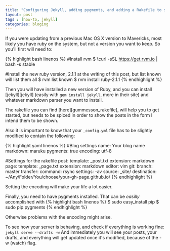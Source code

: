 ```yaml
---
title: "Configuring Jekyll, adding pygments, and adding a Rakefile to spice it all. On Mac OS X Mavericks."
layout: post
tags : [how-to, jekyll]
categories: bloging
---
```

If you were updating from a previous Mac OS X version to Mavericks, most likely you have ruby on the system, but not a version you want to keep. So you'll first will need to:

{% highlight bash linenos %}
#Install rvm
$ \curl -sSL https://get.rvm.io | bash -s stable

#Install the new ruby version, 2.1.1 at the writing of this post, but list known will list them all
$ rvm list known
$ rvm install ruby-2.1.1
{% endhighlight %}

Then you will have installed a new version of Ruby, and you can install [jekyll][jekyll] (easily with `gem install jekyll`, more in their site) and whatever markdown parser you want to install.

The rakefile you can find [here][gummesson_rakefile], will help you to get started, but needs to be spiced in order to show the posts in the form I intend them to be shown.

Also it is important to know that your `_config.yml` file has to be slightly modified to contain the following:

{% highlight yaml linenos  %}
#Blog settings
name: Your blog name
markdown: maruku
pygments: true
encoding: utf-8

#Settings for the rakefile
post:
  template: _post.txt
  extension: markdown
page:
  template: _page.txt
  extension: markdown
editor: vim
git:
  branch: master
transfer:
  command: rsync
  settings: -av
  source: _site/
  destination: ~/Any/Folder/You/choose/your-gh-page.github.io/
{% endhighlight %}

Setting the encoding will make your life a lot easier.

Finally, you need to have pygments installed. That can be _easilly_ accomplished with
{% highlight bash linenos %}
$ sudo easy_install pip
$ sudo pip pygments
{% endhighlight %}

Otherwise problems with the encoding might arise.

To see how your server is behaving, and check if everything is working fine:
`jekyll serve --drafts -w`
And immediately you will see your posts, your drafts, and everything will get updated once it's modified, because of the -w (watch) flag.

